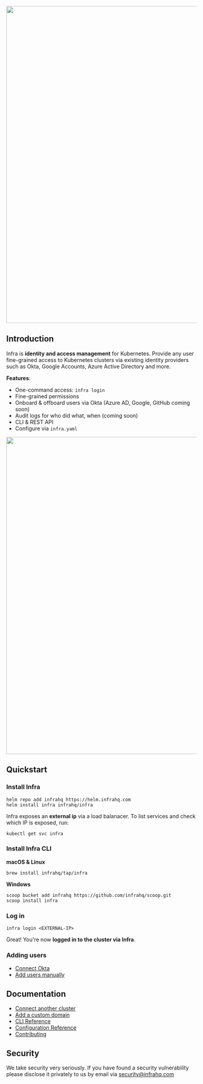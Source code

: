 <p align="center">
  <img src="./docs/images/header.svg" width="838" />
</p>

## Introduction
Infra is **identity and access management** for Kubernetes. Provide any user fine-grained access to Kubernetes clusters via existing identity providers such as Okta, Google Accounts, Azure Active Directory and more.

**Features**:
* One-command access: `infra login`
* Fine-grained permissions
* Onboard & offboard users via Okta (Azure AD, Google, GitHub coming soon)
* Audit logs for who did what, when (coming soon)
* CLI & REST API
* Configure via `infra.yaml`

<p align="center">
  <img width="838" src="./docs/images/arch.svg" />
</p>

## Quickstart

### Install Infra

```
helm repo add infrahq https://helm.infrahq.com
helm install infra infrahq/infra
```

Infra exposes an **external ip** via a load balanacer. To list services and check which IP is exposed, run:

```
kubectl get svc infra
```

### Install Infra CLI

**macOS & Linux**

```
brew install infrahq/tap/infra
```

**Windows**

```
scoop bucket add infrahq https://github.com/infrahq/scoop.git
scoop install infra
```

### Log in

```
infra login <EXTERNAL-IP>
```

Great! You're now **logged in to the cluster via Infra**. 

### Adding users
* [Connect Okta](./docs/okta.md)
* [Add users manually](./docs/users.md)

## Documentation
* [Connect another cluster](./docs/connect.md)
* [Add a custom domain](./docs/domain.md)
* [CLI Reference](./docs/cli.md)
* [Configuration Reference](./docs/configuration.md)
* [Contributing](./docs/contributing.md)

## Security
We take security very seriously. If you have found a security vulnerability please disclose it privately to us by email via [security@infrahq.com](mailto:security@infrahq.com)
